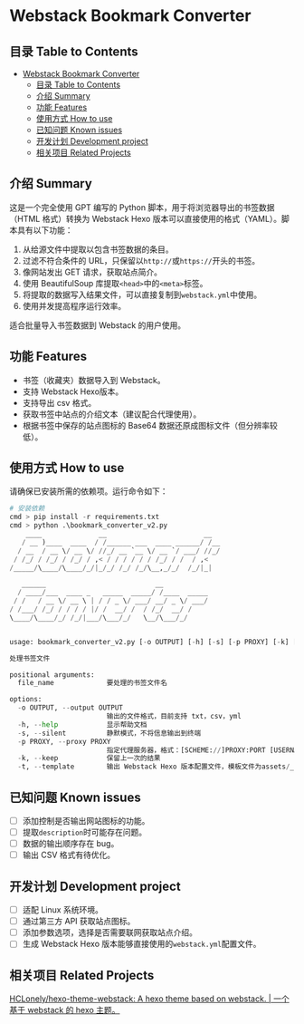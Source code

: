 # Webstack Bookmark Converter

## 目录 Table to Contents

- [Webstack Bookmark Converter](#webstack-bookmark-converter)
  - [目录 Table to Contents](#目录-table-to-contents)
  - [介绍 Summary](#介绍-summary)
  - [功能 Features](#功能-features)
  - [使用方式 How to use](#使用方式-how-to-use)
  - [已知问题 Known issues](#已知问题-known-issues)
  - [开发计划 Development project](#开发计划-development-project)
  - [相关项目 Related Projects](#相关项目-related-projects)

## 介绍 Summary

这是一个完全使用 GPT 编写的 Python 脚本，用于将浏览器导出的书签数据（HTML 格式）转换为 Webstack Hexo 版本可以直接使用的格式（YAML）。脚本具有以下功能：

1. 从给源文件中提取以包含书签数据的条目。
2. 过滤不符合条件的 URL，只保留以`http://`或`https://`开头的书签。
3. 像网站发出 GET 请求，获取站点简介。
4. 使用 BeautifulSoup 库提取`<head>`中的`<meta>`标签。
5. 将提取的数据写入结果文件，可以直接复制到`webstack.yml`中使用。
6. 使用并发提高程序运行效率。

适合批量导入书签数据到 Webstack 的用户使用。

## 功能 Features

- 书签（收藏夹）数据导入到 Webstack。
- 支持 Webstack Hexo版本。
- 支持导出 csv 格式。
- 获取书签中站点的介绍文本（建议配合代理使用）。
- 根据书签中保存的站点图标的 Base64 数据还原成图标文件（但分辨率较低）。

## 使用方式 How to use

请确保已安装所需的依赖项。运行命令如下：

```python
# 安装依赖
cmd > pip install -r requirements.txt
cmd > python .\bookmark_converter_v2.py
    ____              __                        __
   / __ )____  ____  / /______ ___  ____ ______/ /__
  / __  / __ \/ __ \/ //_/ __ `__ \/ __ `/ ___/ //_/
 / /_/ / /_/ / /_/ / ,< / / / / / / /_/ / /  / ,<
/_____/\____/\____/_/|_/_/ /_/ /_/\__,_/_/  /_/|_|

   ______                           __
  / ____/___  ____ _   _____  _____/ /____  _____
 / /   / __ \/ __ \ | / / _ \/ ___/ __/ _ \/ ___/
/ /___/ /_/ / / / / |/ /  __/ /  / /_/  __/ /
\____/\____/_/ /_/|___/\___/_/   \__/\___/_/


usage: bookmark_converter_v2.py [-o OUTPUT] [-h] [-s] [-p PROXY] [-k] [-t] [file_name]

处理书签文件

positional arguments:
  file_name             要处理的书签文件名

options:
  -o OUTPUT, --output OUTPUT
                        输出的文件格式，目前支持 txt，csv，yml
  -h, --help            显示帮助文档
  -s, --silent          静默模式，不将信息输出到终端
  -p PROXY, --proxy PROXY
                        指定代理服务器，格式：[SCHEME://]PROXY:PORT [USERNAME] [PASSWORD]（不填写协议则默认为socks5）
  -k, --keep            保留上一次的结果
  -t, --template        输出 Webstack Hexo 版本配置文件，模板文件为assets/_config.example.yml
```

## 已知问题 Known issues

- [ ] 添加控制是否输出网站图标的功能。
- [ ] 提取`description`时可能存在问题。
- [ ] 数据的输出顺序存在 bug。
- [ ] 输出 CSV 格式有待优化。

## 开发计划 Development project

- [ ] 适配 Linux 系统环境。
- [ ] 通过第三方 API 获取站点图标。
- [ ] 添加参数选项，选择是否需要联网获取站点介绍。
- [ ] 生成 Webstack Hexo 版本能够直接使用的`webstack.yml`配置文件。

## 相关项目 Related Projects

[HCLonely/hexo-theme-webstack: A hexo theme based on webstack. | 一个基于 webstack 的 hexo 主题。](https://github.com/HCLonely/hexo-theme-webstack/)
